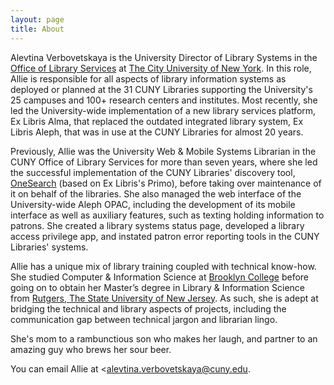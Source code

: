 ```yaml
---
layout: page
title: About
---
```


Alevtina Verbovetskaya is the University Director of Library Systems in the [Office of Library Services](https://www.cuny.edu/about/administration/offices/library-services/) at [The City University of New York](https://www.cuny.edu/). In this role, Allie is responsible for all aspects of library information systems as deployed or planned at the 31 CUNY Libraries supporting the University's 25 campuses and 100+ research centers and institutes. Most recently, she led the University-wide implementation of a new library services platform, Ex Libris Alma, that replaced the outdated integrated library system, Ex Libris Aleph, that was in use at the CUNY Libraries for almost 20 years.

Previously, Allie was the University Web & Mobile Systems Librarian in the CUNY Office of Library Services for more than seven years, where she led the successful implementation of the CUNY Libraries' discovery tool, [OneSearch](https://cuny-al.primo.exlibrisgroup.com/discovery/search?vid=01CUNY_AL:CUNY_AL) (based on Ex Libris's Primo), before taking over maintenance of it on behalf of the libraries. She also managed the web interface of the University-wide Aleph OPAC, including the development of its mobile interface as well as auxiliary features, such as texting holding information to patrons. She created a library systems status page, developed a library access privilege app, and instated patron error reporting tools in the CUNY Libraries' systems.

Allie has a unique mix of library training coupled with technical know-how. She studied Computer & Information Science at [Brooklyn College](https://www.brooklyn.cuny.edu/) before going on to obtain her Master’s degree in Library & Information Science from [Rutgers, The State University of New Jersey](https://www.rutgers.edu/). As such, she is adept at bridging the technical and library aspects of projects, including the communication gap between technical jargon and librarian lingo.

She's mom to a rambunctious son who makes her laugh, and partner to an amazing guy who brews her sour beer.

You can email Allie at <alevtina.verbovetskaya@cuny.edu.
